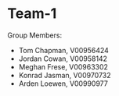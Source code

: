 # Team-1

Group Members:
- Tom Chapman, V00956424
- Jordan Cowan, V00958142
- Meghan Frese, V00963302
- Konrad Jasman, V00970732
- Arden Loewen, V00990977
